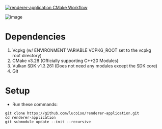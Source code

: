 [![renderer-application CMake Workflow](https://github.com/lucoiso/renderer-application/actions/workflows/cmake-build.yml/badge.svg)](https://github.com/lucoiso/renderer-application/actions/workflows/cmake-build.yml)

![image](https://github.com/lucoiso/renderer-application/assets/77353979/a3c75ec3-976f-4a12-9869-f03540a0305a)

# Dependencies

1. Vcpkg (w/ ENVIRONMENT VARIABLE VCPKG_ROOT set to the vcpkg root directory)
2. CMake v3.28 (Officially supporting C++20 Modules)
3. Vulkan SDK v1.3.261 (Does not need any modules except the SDK core)
4. Git

# Setup

- Run these commands:

```
git clone https://github.com/lucoiso/renderer-application.git
cd renderer-application
git submodule update --init --recursive
```
